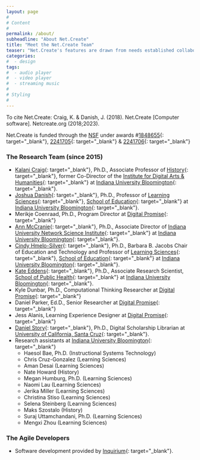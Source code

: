 ```yaml
---
layout: page
#
# Content
#
permalink: /about/
subheadline: "About Net.Create"
title: "Meet the Net.Create Team"
teaser: "Net.Create's features are drawn from needs established collaboratively by a team of digital-humanities practitioners, educational researchers, network-analysis specialists and agile software developers"
categories:
#  - design
tags:
#  - audio player
#  - video player
#  - streaming music
#
# Styling
#
---
```


To cite Net.Create: Craig, K. & Danish, J. (2018). Net.Create [Computer software]. Netcreate.org (2018;2023).

Net.Create is funded through the [NSF](https://www.nsf.gov/) under awards #[1848655]([https://www.nsf.gov/awardsearch/showAward?AWD_ID=1848655](https://web.archive.org/web/20250407170540/https://www.nsf.gov/awardsearch/showAward?AWD_ID=1848655)){: target="_blank"}, [2241705]([https://www.nsf.gov/awardsearch/showAward?AWD_ID=2241705](https://web.archive.org/web/20250405081045/https://www.nsf.gov/awardsearch/showAward?AWD_ID=2241705)){: target="_blank"} & [2241706]([https://www.nsf.gov/awardsearch/showAward?AWD_ID=2241706](https://web.archive.org/web/20250405081111/https://www.nsf.gov/awardsearch/showAward?AWD_ID=2241706)){: target="_blank"}

### The Research Team (since 2015)

- [Kalani Craig](http://www.kalanicraig.com){: target="_blank"}, Ph.D., Associate Professor of [History](https://history.indiana.edu){: target="_blank"}, former Co-Director of the [Institute for Digital Arts & Humanities](https://idah.indiana.edu){: target="_blank"} at [Indiana University Bloomington](https://www.indiana.edu){: target="_blank"}.
- [Joshua Danish](http://www.joshuadanish.com){: target="_blank"}, Ph.D., Professor of [Learning Sciences](https://education.indiana.edu/programs/learning-sciences.html){: target="_blank"}, [School of Education](https://education.indiana.edu){: target="_blank"} at [Indiana University Bloomington](https://www.indiana.edu){: target="_blank"}.
- Merikje Coenraad, Ph.D., Program Director at [Digital Promise]([https://iuni.iu.edu](https://digitalpromise.org)){: target="_blank"}
- [Ann McCranie](https://iuni.iu.edu/people/person/ann-mccranie){: target="_blank"}, Ph.D., Associate Director of [Indiana University Network Science Institute](https://iuni.iu.edu){: target="_blank"} at [Indiana University Bloomington](https://www.indiana.edu){: target="_blank"}.
- [Cindy Hmelo-Silver](https://education.indiana.edu/about/directory/profiles/hmelo-silver-cindy.html){: target="_blank"}, Ph.D., Barbara B. Jacobs Chair of Education and Technology and Professor of [Learning Sciences](https://education.indiana.edu/programs/learning-sciences.html){: target="_blank"}, [School of Education](https://education.indiana.edu){: target="_blank"} at [Indiana University Bloomington](https://www.indiana.edu){: target="_blank"}.
- [Kate Eddens](https://publichealth.indiana.edu/about/directory/Kate-Eddens-keddens.html){: target="_blank"}, Ph.D., Associate Research Scientist, [School of Public Health](https://publichealth.indiana.edu/){: target="_blank"} at [Indiana University Bloomington](https://www.indiana.edu){: target="_blank"}.
- Kyle Dunbar, Ph.D., Computational Thinking Researcher at [Digital Promise](https://digitalpromise.org){: target="_blank"}
- Daniel Parker, Ed.D., Senior Researcher at [Digital Promise](https://digitalpromise.org){: target="_blank"}
- Jess Alanis, Learning Experience Designer at [Digital Promise](https://digitalpromise.org){: target="_blank"}
- [Daniel Story](https://campusdirectory.ucsc.edu/cd_detail?uid=dstory){: target="_blank"}, Ph.D., Digital Scholarship Librarian at [University of California, Santa Cruz](https://www.ucsc.edu/){: target="_blank"}.
- Research assistants at [Indiana University Bloomington](https://www.indiana.edu){: target="_blank"}
    - Haesol Bae, Ph.D. (Instructional Systems Technology)
    - Chris Cruz-Gonzalez (Learning Sciences)
    - Aman Desai (Learning Sciences)
    - Nate Howard (History)
    - Megan Humburg, Ph.D. (Learning Sciences)
    - Naomi Lau (Learning Sciences)
    - Jerika Miller (Learning Sciences)
    - Christina Stiso (Learning Sciences)
    - Selena Steinberg (Learning Sciences)
    - Maks Szostalo (History)
    - Suraj Uttamchandani, Ph.D. (Learning Sciences)
    - Mengxi Zhou (Learning Sciences)

### The Agile Developers

- Software development provided by [Inquirium](http://inquirium.net){: target="_blank"}.

